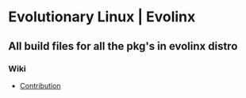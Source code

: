 # Evolutionary Linux | Evolinx
## All build files for all the pkg's in evolinx distro

### Wiki
* [Contribution](https://git.martinvlba.eu/Evolinx/internal_pkgbuild/wiki/Contribution)